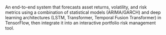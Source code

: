 An end-to-end system that forecasts asset returns, volatility, and risk metrics using a combination of statistical models (ARIMA/GARCH) and deep learning architectures (LSTM, Transformer, Temporal Fusion Transformer) in TensorFlow, then integrate it into an interactive portfolio risk management tool.

